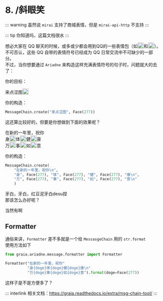 # 8. /斜眼笑

::: warning
虽然说 `mirai` 支持了商城表情，但是 `mirai-api-http` 不支持
:::

::: tip
你知道吗，这篇文档很水
:::

想必大家在 QQ 聊天的时候，或多或少都会用到QQ的一些表情包（如<img src="/images/tutorials/8_huaji.webp" height=20 style="vertical-align:text-bottom">和<img src="/images/tutorials/8_wangwang.webp" height=20 style="vertical-align:text-bottom">）。  
不可否认，这些 QQ 自带的表情符号已经成为 QQ 日常交流中不可缺少的一部分。  
不过，当你想要通过 `Ariadne` 来构造这样充满表情符号的句子时，问题就大的去了：

你的目标：

<ChatPanel>
<ChatMessage name="EroEroBot" :avatar="$withBase('/avatar/ero.webp')">来点涩图<img src="/images/tutorials/8_wangwang.webp" height=20 style="vertical-align:text-bottom"></ChatMessage>
</ChatPanel>

你的构造：

```python
MessageChain.create("来点涩图", Face(277))
```

这还算比较好的，但要是你想做到下面的效果呢？

<ChatPanel>
<ChatMessage name="EroEroBot" :avatar="$withBase('/avatar/ero.webp')">在新的一年里，祝你<br/>
身<img src="/images/tutorials/8_wangwang.webp" height=20 style="vertical-align:text-bottom">体<img src="/images/tutorials/8_wangwang.webp" height=20 style="vertical-align:text-bottom">健<img src="/images/tutorials/8_wangwang.webp" height=20 style="vertical-align:text-bottom">康<br/>
万<img src="/images/tutorials/8_wangwang.webp" height=20 style="vertical-align:text-bottom">事<img src="/images/tutorials/8_wangwang.webp" height=20 style="vertical-align:text-bottom">如<img src="/images/tutorials/8_wangwang.webp" height=20 style="vertical-align:text-bottom">意</ChatMessage>
</ChatPanel>

你的构造：

```python
MessageChain.create(
    "在新的一年里，祝你\n", 
    "身", Face(277), "体", Face(277), "健", Face(277), "康\n",
    "万", Face(277), "事", Face(277), "如", Face(277), "意\n"
    )
```

牙白，牙白，红豆泥牙白desu捏  
那该怎么办好呢？

当然有啊

## Formatter

通俗来讲，`Formatter` 差不多就是一个给 `MessasgeChain` 用的 `str.format`  
使用方法如下

```python
from graia.ariadne.message.formatter import Formatter

Formatter("在新的一年里，祝你"
          "身{doge}体{doge}健{doge}康\n"
          "万{doge}事{doge}如{doge}意").format(doge=Face(277))
```

这样子是不是方便多了？

::: interlink
相关文档：<https://graia.readthedocs.io/extra/msg-chain-tool/>
:::

